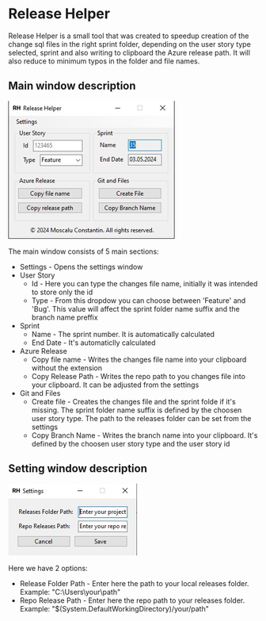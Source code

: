 # Release Helper

Release Helper is a small tool that was created to speedup creation of the change sql files in the right sprint folder, depending on the user story type selected, sprint and also writing to clipboard the Azure release path. It will also reduce to minimum typos in the folder and file names.

## Main window description
![Main window screenshot](https://github.com/moscaluconstantin/ReleaseHelper/blob/main/Images/Main%20window.jpg)

The main window consists of 5 main sections:
- Settings - Opens the settings window
- User Story
  - Id - Here you can type the changes file name, initially it was intended to store only the id
  - Type - From this dropdow you can choose between 'Feature' and 'Bug'. This value will affect the sprint folder name suffix and the branch name preffix
- Sprint
  - Name - The sprint number. It is automatically calculated
  - End Date - It's automaticlly calculated
- Azure Release
  - Copy file name - Writes the changes file name into your clipboard without the extension
  - Copy Release Path - Writes the repo path to you changes file into your clipboard. It can be adjusted from the settings
- Git and Files
  - Create file - Creates the changes file and the sprint folde if it's missing. The sprint folder name suffix is defined by the choosen user story type. The path to the releases folder can be set from the settings
  - Copy Branch Name - Writes the branch name into your clipboard. It's defined by the choosen user story type and the user story id
 
## Setting window description
![Settings window screenshot](https://github.com/moscaluconstantin/ReleaseHelper/blob/main/Images/Settings.jpg)

Here we have 2 options:
- Release Folder Path - Enter here the path to your local releases folder. Example: "C:\Users\your\path"
- Repo Release Path - Enter here the repo path to your releases folder. Example: "$(System.DefaultWorkingDirectory)/your/path"
